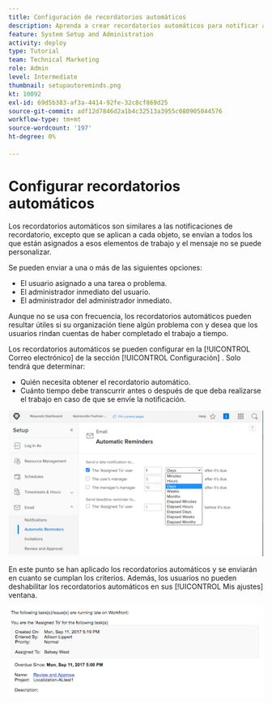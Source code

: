 ```yaml
---
title: Configuración de recordatorios automáticos
description: Aprenda a crear recordatorios automáticos para notificar a los usuarios que las fechas de finalización planificadas de la asignación de trabajo se acercan o han pasado.
feature: System Setup and Administration
activity: deploy
type: Tutorial
team: Technical Marketing
role: Admin
level: Intermediate
thumbnail: setupautoreminds.png
kt: 10092
exl-id: 69d5b383-af3a-4414-92fe-32c8cf869d25
source-git-commit: adf12d7846d2a1b4c32513a3955c080905044576
workflow-type: tm+mt
source-wordcount: '197'
ht-degree: 0%

---
```


<!---
this has the same content as the system administrator notification setup and mangement section of the email and inapp notificiations learning path
--->

# Configurar recordatorios automáticos

Los recordatorios automáticos son similares a las notificaciones de recordatorio, excepto que se aplican a cada objeto, se envían a todos los que están asignados a esos elementos de trabajo y el mensaje no se puede personalizar.

Se pueden enviar a una o más de las siguientes opciones:

* El usuario asignado a una tarea o problema.
* El administrador inmediato del usuario.
* El administrador del administrador inmediato.

Aunque no se usa con frecuencia, los recordatorios automáticos pueden resultar útiles si su organización tiene algún problema con y desea que los usuarios rindan cuentas de haber completado el trabajo a tiempo.

Los recordatorios automáticos se pueden configurar en la [!UICONTROL Correo electrónico] de la sección [!UICONTROL Configuración] . Solo tendrá que determinar:

* Quién necesita obtener el recordatorio automático.
* Cuánto tiempo debe transcurrir antes o después de que deba realizarse el trabajo en caso de que se envíe la notificación.

![[!UICONTROL Recordatorios automáticos] ventana [!UICONTROL Configuración]](assets/admin-fund-automatic-reminders-1.png)

En este punto se han aplicado los recordatorios automáticos y se enviarán en cuanto se cumplan los criterios. Además, los usuarios no pueden deshabilitar los recordatorios automáticos en sus [!UICONTROL Mis ajustes] ventana.

![[!UICONTROL Recordatorio automático] mensaje de correo electrónico](assets/admin-fund-automatic-reminders-2.png)
